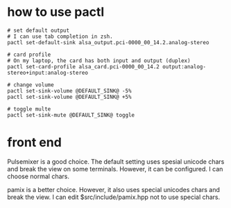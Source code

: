 # how to use pactl

```
# set default output
# I can use tab completion in zsh.
pactl set-default-sink alsa_output.pci-0000_00_14.2.analog-stereo

# card profile
# On my laptop, the card has both input and output (duplex)
pactl set-card-profile alsa_card.pci-0000_00_14.2 output:analog-stereo+input:analog-stereo

# change volume
pactl set-sink-volume @DEFAULT_SINK@ -5%
pactl set-sink-volume @DEFAULT_SINK@ +5%

# toggle multe
pactl set-sink-mute @DEFAULT_SINK@ toggle

```

# front end
Pulsemixer is a good choice. The default setting uses spesial unicode chars and break the
view on some terminals. However, it can be configured. I can choose normal chars.

pamix is a better choice. However, it also uses special unicodes chars and break the view.
I can edit $src/include/pamix.hpp not to use special chars.
